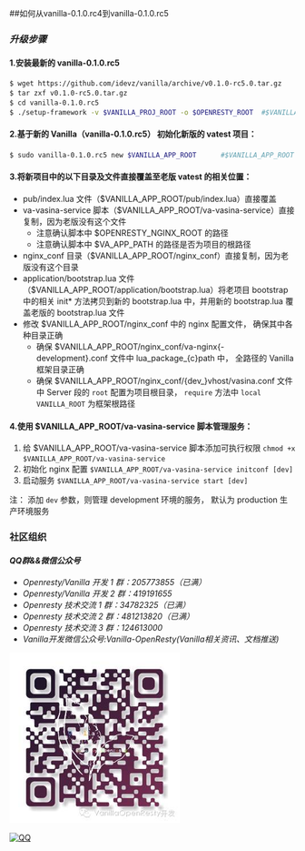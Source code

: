 ##如何从vanilla-0.1.0.rc4到vanilla-0.1.0.rc5

### *升级步骤*

#### 1.安装最新的 vanilla-0.1.0.rc5

``` bash
$ wget https://github.com/idevz/vanilla/archive/v0.1.0-rc5.0.tar.gz
$ tar zxf v0.1.0-rc5.0.tar.gz
$ cd vanilla-0.1.0.rc5
$ ./setup-framework -v $VANILLA_PROJ_ROOT -o $OPENRESTY_ROOT  #$VANILLA_PROJ_ROOT 为给 Vanilla 指定的安装目录， $OPENRESTY_ROOT 是当前 OpenResty 的安装目录
```

#### 2.基于新的 Vanilla（vanilla-0.1.0.rc5） 初始化新版的 vatest 项目：

``` bash
$ sudo vanilla-0.1.0.rc5 new $VANILLA_APP_ROOT      #$VANILLA_APP_ROOT 为新版 vatest 项目全路径
```

#### 3.将新项目中的以下目录及文件直接覆盖至老版 vatest 的相关位置：
- pub/index.lua 文件（$VANILLA_APP_ROOT/pub/index.lua）直接覆盖
- va-vasina-service 脚本（$VANILLA_APP_ROOT/va-vasina-service）直接复制，因为老版没有这个文件
    - 注意确认脚本中 $OPENRESTY_NGINX_ROOT 的路径
    - 注意确认脚本中 $VA_APP_PATH 的路径是否为项目的根路径
- nginx_conf 目录（$VANILLA_APP_ROOT/nginx_conf）直接复制，因为老版没有这个目录
- application/bootstrap.lua 文件（$VANILLA_APP_ROOT/application/bootstrap.lua）将老项目 bootstrap 中的相关 init* 方法拷贝到新的 bootstrap.lua 中，并用新的 bootstrap.lua 覆盖老版的 bootstrap.lua 文件
- 修改 $VANILLA_APP_ROOT/nginx_conf 中的 nginx 配置文件， 确保其中各种目录正确
    - 确保 $VANILLA_APP_ROOT/nginx_conf/va-nginx{-development}.conf 文件中 lua_package_{c}path 中， 全路径的 Vanilla 框架目录正确
    - 确保 $VANILLA_APP_ROOT/nginx_conf/{dev_}vhost/vasina.conf 文件中 Server 段的 `root` 配置为项目根目录， `require` 方法中 `local VANILLA_ROOT` 为框架根路径


#### 4.使用 $VANILLA_APP_ROOT/va-vasina-service 脚本管理服务：
1. 给 $VANILLA_APP_ROOT/va-vasina-service 脚本添加可执行权限 `chmod +x $VANILLA_APP_ROOT/va-vasina-service`
2. 初始化 nginx 配置 `$VANILLA_APP_ROOT/va-vasina-service initconf [dev]`
3. 启动服务 `$VANILLA_APP_ROOT/va-vasina-service start [dev]`

注： 添加 `dev` 参数，则管理 development 环境的服务， 默认为 production 生产环境服务

### 社区组织
#### *QQ群&&微信公众号*
- *Openresty/Vanilla 开发 1 群：205773855（已满）*
- *Openresty/Vanilla 开发 2 群：419191655*
- *Openresty 技术交流 1 群：34782325（已满）*
- *Openresty 技术交流 2 群：481213820（已满）*
- *Openresty 技术交流 3 群：124613000*
- *Vanilla开发微信公众号:Vanilla-OpenResty(Vanilla相关资讯、文档推送)*

![vanilla](va_c.jpeg)

[![QQ](http://pub.idqqimg.com/wpa/images/group.png)](http://shang.qq.com/wpa/qunwpa?idkey=673157ee0f0207ce2fb305d15999225c5aa967e88913dfd651a8cf59e18fd459)